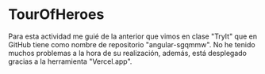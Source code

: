 # TourOfHeroes

Para esta actividad me guié de la anterior que vimos en clase "TryIt" que en GitHub tiene como nombre de repositorio "angular-sgqmmw". 
No he tenido muchos problemas a la hora de su realización, además, está desplegado gracias a la herramienta "Vercel.app". 
